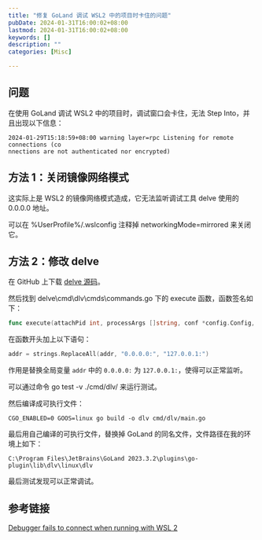 ```yaml
---
title: "修复 GoLand 调试 WSL2 中的项目时卡住的问题"
pubDate: 2024-01-31T16:00:02+08:00
lastmod: 2024-01-31T16:00:02+08:00
keywords: []
description: ""
categories: [Misc]

---
```


<!--more-->

## 问题

在使用 GoLand 调试 WSL2 中的项目时，调试窗口会卡住，无法 Step Into，并且出现以下信息：

```plaintext
2024-01-29T15:18:59+08:00 warning layer=rpc Listening for remote connections (co
nnections are not authenticated nor encrypted)
```

## 方法 1：关闭镜像网络模式

这实际上是 WSL2 的镜像网络模式造成，它无法监听调试工具 delve 使用的 0.0.0.0 地址。

可以在 %UserProfile%/.wslconfig 注释掉 networkingMode=mirrored 来关闭它。

## 方法 2：修改 delve

在 GitHub 上下载 [delve 源码](https://github.com/go-delve/delve "delve 源码")。

然后找到 delve\cmd\dlv\cmds\commands.go 下的 execute 函数，函数签名如下：

```go
func execute(attachPid int, processArgs []string, conf *config.Config, coreFile string, kind debugger.ExecuteKind, dlvArgs []string, buildFlags string) int 
```

在函数开头加上以下语句：

```go
addr = strings.ReplaceAll(addr, "0.0.0.0:", "127.0.0.1:")
```

作用是替换全局变量 `addr` 中的 `0.0.0.0:` 为 `127.0.0.1:`，使得可以正常监听。

可以通过命令 go test -v ./cmd/dlv/ 来运行测试。

然后编译成可执行文件：

```shell
CGO_ENABLED=0 GOOS=linux go build -o dlv cmd/dlv/main.go
```

最后用自己编译的可执行文件，替换掉 GoLand 的同名文件，文件路径在我的环境上如下：

```plaintext
C:\Program Files\JetBrains\GoLand 2023.3.2\plugins\go-plugin\lib\dlv\linux\dlv
```

最后测试发现可以正常调试。

## 参考链接

[Debugger fails to connect when running with WSL 2](https://youtrack.jetbrains.com/issue/GO-15209/Debugger-fails-to-connect-when-running-with-WSL-2 "Debugger fails to connect when running with WSL 2")
